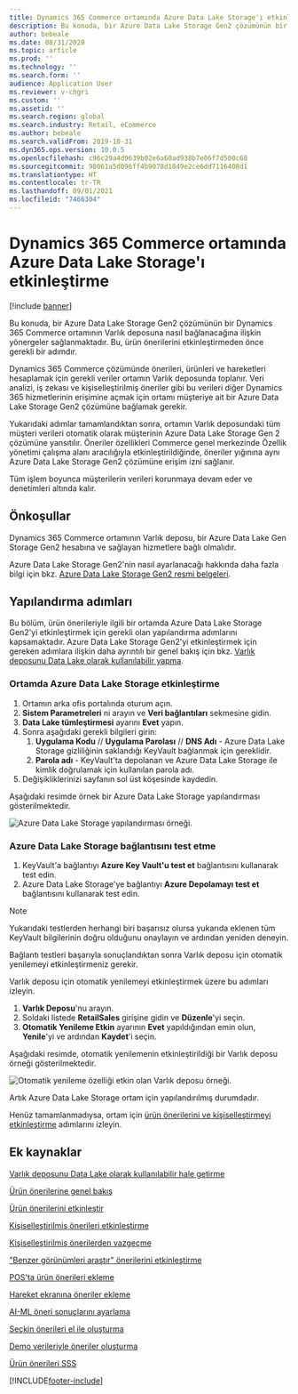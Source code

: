 ```yaml
---
title: Dynamics 365 Commerce ortamında Azure Data Lake Storage'ı etkinleştirme
description: Bu konuda, bir Azure Data Lake Storage Gen2 çözümünün bir Dynamics 365 Commerce ortamının Varlık deposuna nasıl bağlanacağına ilişkin yönergeler sağlanmaktadır. Bu, ürün önerilerini etkinleştirmeden önce gerekli bir adımdır.
author: bebeale
ms.date: 08/31/2020
ms.topic: article
ms.prod: ''
ms.technology: ''
ms.search.form: ''
audience: Application User
ms.reviewer: v-chgri
ms.custom: ''
ms.assetid: ''
ms.search.region: global
ms.search.industry: Retail, eCommerce
ms.author: bebeale
ms.search.validFrom: 2019-10-31
ms.dyn365.ops.version: 10.0.5
ms.openlocfilehash: c96c29a4d9639b02e6a60ad938b7e06f7d500c68
ms.sourcegitcommit: 98061a5d096ff4b9078d1849e2ce6dd7116408d1
ms.translationtype: HT
ms.contentlocale: tr-TR
ms.lasthandoff: 09/01/2021
ms.locfileid: "7466304"
---
```

# <a name="enable-azure-data-lake-storage-in-a-dynamics-365-commerce-environment"></a>Dynamics 365 Commerce ortamında Azure Data Lake Storage'ı etkinleştirme

[!include [banner](includes/banner.md)]

Bu konuda, bir Azure Data Lake Storage Gen2 çözümünün bir Dynamics 365 Commerce ortamının Varlık deposuna nasıl bağlanacağına ilişkin yönergeler sağlanmaktadır. Bu, ürün önerilerini etkinleştirmeden önce gerekli bir adımdır.

Dynamics 365 Commerce çözümünde önerileri, ürünleri ve hareketleri hesaplamak için gerekli veriler ortamın Varlık deposunda toplanır. Veri analizi, iş zekası ve kişiselleştirilmiş öneriler gibi bu verileri diğer Dynamics 365 hizmetlerinin erişimine açmak için ortamı müşteriye ait bir Azure Data Lake Storage Gen2 çözümüne bağlamak gerekir.

Yukarıdaki adımlar tamamlandıktan sonra, ortamın Varlık deposundaki tüm müşteri verileri otomatik olarak müşterinin Azure Data Lake Storage Gen 2 çözümüne yansıtılır. Öneriler özellikleri Commerce genel merkezinde Özellik yönetimi çalışma alanı aracılığıyla etkinleştirildiğinde, öneriler yığınına aynı Azure Data Lake Storage Gen2 çözümüne erişim izni sağlanır.

Tüm işlem boyunca müşterilerin verileri korunmaya devam eder ve denetimleri altında kalır.

## <a name="prerequisites"></a>Önkoşullar

Dynamics 365 Commerce ortamının Varlık deposu, bir Azure Data Lake Gen Storage Gen2 hesabına ve sağlayan hizmetlere bağlı olmalıdır.

Azure Data Lake Storage Gen2'nin nasıl ayarlanacağı hakkında daha fazla bilgi için bkz. [Azure Data Lake Storage Gen2 resmi belgeleri](https://azure.microsoft.com/pricing/details/storage/data-lake).
  
## <a name="configuration-steps"></a>Yapılandırma adımları

Bu bölüm, ürün önerileriyle ilgili bir ortamda Azure Data Lake Storage Gen2'yi etkinleştirmek için gerekli olan yapılandırma adımlarını kapsamaktadır.
Azure Data Lake Storage Gen2'yi etkinleştirmek için gereken adımlara ilişkin daha ayrıntılı bir genel bakış için bkz. [Varlık deposunu Data Lake olarak kullanılabilir yapma](../fin-ops-core/dev-itpro/data-entities/entity-store-data-lake.md).

### <a name="enable-azure-data-lake-storage-in-the-environment"></a>Ortamda Azure Data Lake Storage etkinleştirme

1. Ortamın arka ofis portalında oturum açın.
1. **Sistem Parametreleri** ni arayın ve **Veri bağlantıları** sekmesine gidin. 
1. **Data Lake tümleştirmesi** ayarını **Evet** yapın.
1. Sonra aşağıdaki gerekli bilgileri girin:
    1. **Uygulama Kodu** // **Uygulama Parolası** // **DNS Adı** - Azure Data Lake Storage gizliliğinin saklandığı KeyVault bağlanmak için gereklidir.
    1. **Parola adı** - KeyVault'ta depolanan ve Azure Data Lake Storage ile kimlik doğrulamak için kullanılan parola adı.
1. Değişikliklerinizi sayfanın sol üst köşesinde kaydedin.

Aşağıdaki resimde örnek bir Azure Data Lake Storage yapılandırması gösterilmektedir.

![Azure Data Lake Storage yapılandırması örneği.](./media/exampleADLSConfig1.png)

### <a name="test-the-azure-data-lake-storage-connection"></a>Azure Data Lake Storage bağlantısını test etme

1. KeyVault'a bağlantıyı **Azure Key Vault'u test et** bağlantısını kullanarak test edin.
1. Azure Data Lake Storage'ye bağlantıyı **Azure Depolamayı test et** bağlantısını kullanarak test edin.

> [!NOTE]
> Yukarıdaki testlerden herhangi biri başarısız olursa yukarıda eklenen tüm KeyVault bilgilerinin doğru olduğunu onaylayın ve ardından yeniden deneyin.

Bağlantı testleri başarıyla sonuçlandıktan sonra Varlık deposu için otomatik yenilemeyi etkinleştirmeniz gerekir.

Varlık deposu için otomatik yenilemeyi etkinleştirmek üzere bu adımları izleyin.

1. **Varlık Deposu**'nu arayın.
1. Soldaki listede **RetailSales** girişine gidin ve **Düzenle**'yi seçin.
1. **Otomatik Yenileme Etkin** ayarının **Evet** yapıldığından emin olun, **Yenile**'yi ve ardından **Kaydet**'i seçin.

Aşağıdaki resimde, otomatik yenilemenin etkinleştirildiği bir Varlık deposu örneği gösterilmektedir.

![Otomatik yenileme özelliği etkin olan Varlık deposu örneği.](./media/exampleADLSConfig2.png)

Artık Azure Data Lake Storage ortam için yapılandırılmış durumdadır. 

Henüz tamamlanmadıysa, ortam için [ürün önerilerini ve kişiselleştirmeyi etkinleştirme](enable-product-recommendations.md) adımlarını izleyin.

## <a name="additional-resources"></a>Ek kaynaklar

[Varlık deposunu Data Lake olarak kullanılabilir hale getirme](../fin-ops-core/dev-itpro/data-entities/entity-store-data-lake.md)

[Ürün önerilerine genel bakış](product-recommendations.md)

[Ürün önerilerini etkinleştir](enable-product-recommendations.md)

[Kişiselleştirilmiş önerileri etkinleştirme](personalized-recommendations.md)

[Kişiselleştirilmiş önerilerden vazgeçme](personalization-gdpr.md)

["Benzer görünümleri araştır" önerilerini etkinleştirme](shop-similar-looks.md)

[POS'ta ürün önerileri ekleme](product.md)

[Hareket ekranına öneriler ekleme](add-recommendations-control-pos-screen.md)

[AI-ML öneri sonuçlarını ayarlama](modify-product-recommendation-results.md)

[Seçkin önerileri el ile oluşturma](create-editorial-recommendation-lists.md)

[Demo verileriyle öneriler oluşturma](product-recommendations-demo-data.md)

[Ürün önerileri SSS](faq-recommendations.md)


[!INCLUDE[footer-include](../includes/footer-banner.md)]
